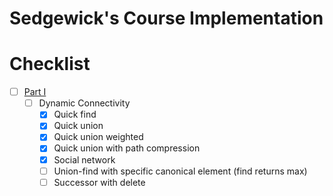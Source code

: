 # Sedgewick's Course Implementation

# Checklist

- [ ] [Part I](https://www.coursera.org/learn/algorithms-part1/)
    - [ ] Dynamic Connectivity
        - [x] Quick find
        - [x] Quick union
        - [x] Quick union weighted
        - [x] Quick union with path compression
        - [x] Social network
        - [ ] Union-find with specific canonical element (find returns max)
        - [ ] Successor with delete
